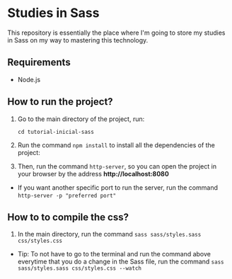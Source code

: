 # Studies in Sass

This repository is essentially the place where I'm going to store my studies in Sass on my way to mastering this technology.

## Requirements

- Node.js

## How to run the project?

1) Go to the main directory of the project, run:

    `cd tutorial-inicial-sass`

2) Run the command `npm install` to install all the dependencies of the project:

3) Then, run the command `http-server`, so you can open the project in your browser by the address **http://localhost:8080**

- If you want another specific port to run the server, run the command `http-server -p "preferred port"`

## How to to compile the css?

1) In the main directory, run the command `sass sass/styles.sass css/styles.css`

- Tip: To not have to go to the terminal and run the command above everytime that you do a change in the Sass file, run the command `sass sass/styles.sass css/styles.css --watch`